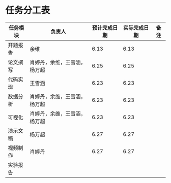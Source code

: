 # 任务分工表

| 任务模块 | 负责人 | 预计完成日期 | 实际完成日期 | 备注 |
|---|---|---|---|---|
| 开题报告 |余维 |6.13 |6.13 | |
| 论文撰写 |肖婷丹，余维，王雪涵，杨万超 |6.25 |6.25| |
| 代码实现 |王雪涵 |6.23 |6.23| |
| 数据分析 |肖婷丹，余维，王雪涵，杨万超 |6.23|6.23| |
| 可视化 |肖婷丹，余维，王雪涵，杨万超 |6.23|6.23 ||
| 演示文稿 |杨万超 |6.27 |6.27 | |
| 视频制作 |肖婷丹 |6.27 |6.27 | |
| 实验报告 | | | | |
